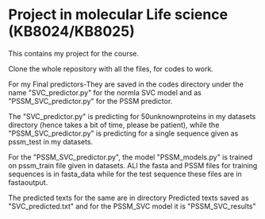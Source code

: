 # Project in molecular Life science (KB8024/KB8025)
This contains my project for the course.

Clone the whole repository with all the files, for codes to work.

For my Final predictors-They are saved in the codes directory under the name "SVC_predictor.py" for the normla SVC model and as "PSSM_SVC_predictor.py" for the PSSM predictor.

The "SVC_predictor.py" is predicting for 50unknownproteins in my datasets directory (hence takes a bit of time, please be patient), while the "PSSM_SVC_predictor.py" is predicting for a single sequence given as pssm_test in my datasets.

For the "PSSM_SVC_predictor.py", the model "PSSM_models.py" is trained on pssm_train file given in datasets. ALl the fasta and PSSM files for training sequences is in fasta_data while for the test sequence these files are in fastaoutput.

The predicted texts for the same are in directory Predicted texts saved as "SVC_predicted.txt" and for the PSSM_SVC model it is "PSSM_SVC_results"



